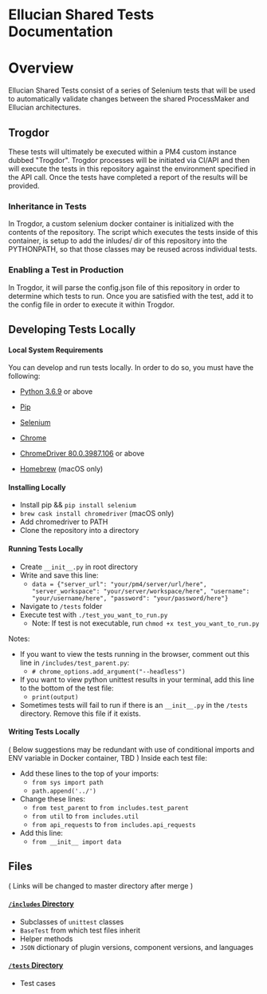 # Ellucian Shared Tests Documentation

# Overview

Ellucian Shared Tests consist of a series of Selenium tests that will be used to automatically validate changes between the shared ProcessMaker and Ellucian architectures.

## Trogdor

These tests will ultimately be executed within a PM4 custom instance dubbed "Trogdor". Trogdor processes will be initiated via CI/API and then will execute the tests in this repository against the environment specified in the API call. Once the tests have completed a report of the results will be provided.

### Inheritance in Tests

In Trogdor, a custom selenium docker container is initialized with the contents of the repository. The script which executes the tests inside of this container, is setup to add the inludes/ dir of this repository into the PYTHONPATH, so that those classes may be reused across individual tests.

### Enabling a Test in Production

In Trogdor, it will parse the config.json file of this repository in order to determine which tests to run. Once you are satisfied with the test, add it to the config file in order to execute it within Trogdor.

## Developing Tests Locally

#### Local System Requirements

You can develop and run tests locally. In order to do so, you must have the following:

* [Python 3.6.9](https://www.python.org) or above
* [Pip](https://pip.pypa.io/en/stable/installing/)
* [Selenium](https://www.selenium.dev)
* [Chrome](https://www.google.com/chrome/)
* [ChromeDriver 80.0.3987.106](https://chromedriver.chromium.org/getting-started) or above

* [Homebrew](https://brew.sh) (macOS only)

#### Installing Locally

* Install pip && `pip install selenium`
* `brew cask install chromedriver` (macOS only)
* Add chromedriver to PATH
* Clone the repository into a directory

#### Running Tests Locally

* Create `__init__.py` in root directory
* Write and save this line:
  * `data = {"server_url": "your/pm4/server/url/here", "server_workspace": "your/server/workspace/here", "username": "your/username/here", "password": "your/password/here"}`
* Navigate to `/tests` folder
* Execute test with `./test_you_want_to_run.py`
  * Note: If test is not executable, run `chmod +x test_you_want_to_run.py`

Notes: 
  * If you want to view the tests running in the browser, comment out this line in `/includes/test_parent.py`:
    * `# chrome_options.add_argument("--headless")`
  * If you want to view python unittest results in your terminal, add this line to the bottom of the test file:
    * `print(output)`
  * Sometimes tests will fail to run if there is an `__init__.py` in the `/tests` directory. Remove this file if it exists.
  
#### Writing Tests Locally

( Below suggestions may be redundant with use of conditional imports and ENV variable in Docker container, TBD )
Inside each test file:
  * Add these lines to the top of your imports:
    * `from sys import path`
    * `path.append('../')`
  * Change these lines:
    * `from test_parent` to `from includes.test_parent`
    * `from util` to `from includes.util`
    * `from api_requests` to `from includes.api_requests`
  * Add this line:
    * `from __init__ import data`


## Files 

( Links will be changed to master directory after merge )

#### [`/includes` Directory](https://github.com/ProcessMaker/ellucian-shared-tests/tree/kelly/includes "/includes Directory")
* Subclasses of `unittest` classes
* `BaseTest` from which test files inherit
* Helper methods
* `JSON` dictionary of plugin versions, component versions, and languages

#### [`/tests` Directory](https://github.com/ProcessMaker/ellucian-shared-tests/tree/kelly/tests "/tests Directory")
* Test cases
